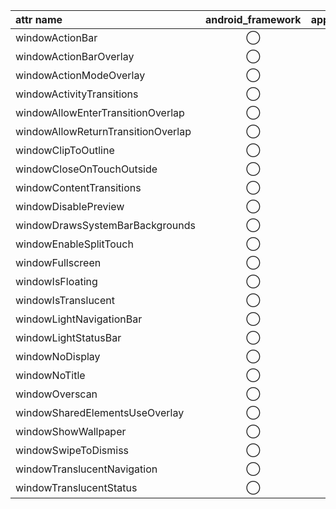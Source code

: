 attr name | android_framework | appcompat | material_components
:-- | :--: | :--: | :--:
windowActionBar | ◯ | ◯ | ー
windowActionBarOverlay | ◯ | ◯ | ー
windowActionModeOverlay | ◯ | ◯ | ー
windowActivityTransitions | ◯ | ー | ー
windowAllowEnterTransitionOverlap | ◯ | ー | ー
windowAllowReturnTransitionOverlap | ◯ | ー | ー
windowClipToOutline | ◯ | ー | ー
windowCloseOnTouchOutside | ◯ | ー | ー
windowContentTransitions | ◯ | ー | ー
windowDisablePreview | ◯ | ー | ー
windowDrawsSystemBarBackgrounds | ◯ | ー | ー
windowEnableSplitTouch | ◯ | ー | ー
windowFullscreen | ◯ | ー | ー
windowIsFloating | ◯ | ー | ー
windowIsTranslucent | ◯ | ー | ー
windowLightNavigationBar | ◯ | ー | ー
windowLightStatusBar | ◯ | ー | ー
windowNoDisplay | ◯ | ー | ー
windowNoTitle | ◯ | ◯ | ー
windowOverscan | ◯ | ー | ー
windowSharedElementsUseOverlay | ◯ | ー | ー
windowShowWallpaper | ◯ | ー | ー
windowSwipeToDismiss | ◯ | ー | ー
windowTranslucentNavigation | ◯ | ー | ー
windowTranslucentStatus | ◯ | ー | ー
